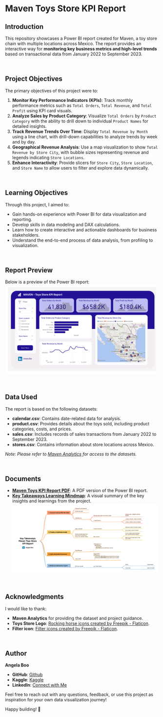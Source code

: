 # Maven Toys Store KPI Report

## Introduction
This repository showcases a Power BI report created for Maven, a toy store chain with multiple locations across Mexico. The report provides an interactive way for **monitoring key business metrics and high-level trends** based on transactional data from January 2022 to September 2023.

<br>

## Project Objectives
The primary objectives of this project were to:
1. **Monitor Key Performance Indicators (KPIs)**: Track monthly performance metrics such as `Total Orders`, `Total Revenue`, and `Total Profit` using KPI card visuals.
2. **Analyze Sales by Product Category**: Visualize `Total Orders` by `Product Category` with the ability to drill down to individual `Product Names` for detailed insights.
3. **Track Revenue Trends Over Time**: Display `Total Revenue by Month` using a line chart, with drill-down capabilities to analyze trends by week and by day.
4. **Geographical Revenue Analysis**: Use a map visualization to show `Total Revenue by Store City`, with bubble sizes representing revenue and legends indicating `Store Locations`.
5. **Enhance Interactivity**: Provide slicers for `Store City`, `Store Location`, and `Store Name` to allow users to filter and explore data dynamically.

<br>

## Learning Objectives
Through this project, I aimed to:
- Gain hands-on experience with Power BI for data visualization and reporting.
- Develop skills in data modeling and DAX calculations.
- Learn how to create interactive and actionable dashboards for business stakeholders.
- Understand the end-to-end process of data analysis, from profiling to visualization.

<br>

## Report Preview
Below is a preview of the Power BI report:  
![Maven Toys KPI Report Preview](https://github.com/angelaboo/maven-toys-sales-analysis/blob/84c5f352c070fa6fb832d0e4c99430ebb49e75f9/dashboard/Maven%20Toys%20Store%20KPI%20Report.jpg)  

<br>

## Data Used
The report is based on the following datasets:
- **calendar.csv**: Contains date-related data for analysis.
- **product.csv**: Provides details about the toys sold, including product categories, costs, and prices.
- **sales.csv**: Includes records of sales transactions from January 2022 to September 2023.
- **stores.csv**: Contains information about store locations across Mexico.

*Note: Please refer to [Maven Analytics](https://mavenanalytics.io/) for access to the datasets.*

<br>

## Documents
- **[Maven Toys KPI Report PDF](https://github.com/angelaboo/maven-toys-sales-analysis/blob/84c5f352c070fa6fb832d0e4c99430ebb49e75f9/dashboard/Maven%20Toys%20Store%20KPI%20Report.pdf)**: A PDF version of the Power BI report.
- **[Key Takeaways Learning Mindmap](https://github.com/angelaboo/maven-toys-sales-analysis/blob/84c5f352c070fa6fb832d0e4c99430ebb49e75f9/learning/Key%20Takeaways_Maven%20Toys%20Store%20KPI%20Report.pdf)**: A visual summary of the key insights and learnings from the project.  
  ![Mindmap Preview](https://github.com/angelaboo/maven-toys-sales-analysis/blob/84c5f352c070fa6fb832d0e4c99430ebb49e75f9/learning/Key%20Takeaways_Maven%20Toys%20Store%20KPI%20Report.jpg)

<br>

## Acknowledgments
I would like to thank:
- **Maven Analytics** for providing the dataset and project guidance.
- **Toys Store Logo**: [Rocking horse icons created by Freepik - Flaticon](https://www.flaticon.com/free-icons/rocking-horse).
- **Filter icon**: [Filter icons created by Freepik - Flaticon](https://www.flaticon.com/free-icons/filter).

<br>

## Author
**Angela Boo**  
- **GitHub**: [Github](https://github.com/angelaboo)  
- **Kaggle**: [Kaggle](https://www.kaggle.com/xiaotingb)  
- **LinkedIn**: [Connect with Me](https://www.linkedin.com/in/xxtt)

Feel free to reach out with any questions, feedback, or use this project as inspiration for your own data visualization journey!

Happy building! 🚀
